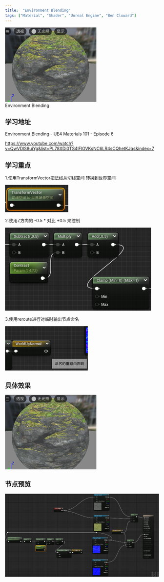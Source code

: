 ```yaml
---
title:  "Environment Blending"
tags: ["Material", "Shader", "Unreal Engine", "Ben Cloward"]
---
```


![Environment Blending](/img/blog_img/BenClowardMaterial/02/result.png) <br/>
Environment Blending
<!--truncate-->

## 学习地址
Environment Blending - UE4 Materials 101 - Episode 6

https://www.youtube.com/watch?v=QwVDlS8uiYg&list=PL78XDi0TS4lFlOVKsNC6LR4sCQhetKJqs&index=7

## 学习重点

1.使用TransformVector把法线从切线空间 转换到世界空间

![TransformVector](/img/blog_img/BenClowardMaterial/02/TransformVector.png)

2.使用Z方向的 -0.5 * 对比 +0.5 来控制

![sub_contrast_add](/img/blog_img/BenClowardMaterial/02/sub_contrast_add.png)

3.使用reroute进行对临时输出节点命名

![rerouted](/img/blog_img/BenClowardMaterial/02/rerouted.png)


## 具体效果
![Environment Blending](/img/blog_img/BenClowardMaterial/02/result.png)

## 节点预览
![节点全图](/img/blog_img/BenClowardMaterial/02/fullNode.png)